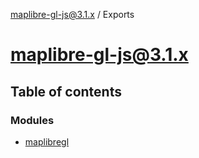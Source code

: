 [maplibre-gl-js@3.1.x](README.md) / Exports

# maplibre-gl-js@3.1.x

## Table of contents

### Modules

- [maplibregl](modules/maplibregl.md)
